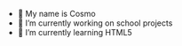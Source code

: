 
- 🤙 My name is Cosmo
- 🔭 I’m currently working on school projects
- 🌱 I’m currently learning HTML5

